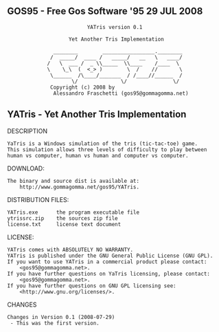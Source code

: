 GOS95 - Free Gos Software '95                                     29 JUL 2008
-----------------------------------------------------------------------------


                              YATris version 0.1

                        Yet Another Tris Implementation

                   ________        _________________.________
                  /  _____/  ____ /   _____/   __   \   ____/
                 /   \  ___ /  _ \\_____  \\____    /____  \
                 \    \_\  (  <_> )        \  /    //       \
                  \______  /\____/_______  / /____//______  /
                         \/              \/               \/
                  Copyright (c) 2008 by
                   Alessandro Fraschetti (gos95@gommagomma.net)


YATris - Yet Another Tris Implementation
----------------------------------------

 DESCRIPTION

    YaTris is a Windows simulation of the tris (tic-tac-toe) game.
	This simulation allows three levels of difficulty to play between
	human vs computer, human vs human and computer vs computer.


 DOWNLOAD:

    The binary and source dist is available at:
	    http://www.gommagomma.net/gos95/YATris.


 DISTRIBUTION FILES:

    YATris.exe      the program executable file
    ytrissrc.zip    the sources zip file
    license.txt     license text document


 LICENSE:

    YATris comes with ABSOLUTELY NO WARRANTY.
    YATris is published under the GNU General Public License (GNU GPL).
    If you want to use YATris in a commercial product please contact:
	    <gos95@gommagomma.net>.
    If you have further questions on YaTris licensing, please contact:
	    <gos95@gommagomma.net>.
    If you have further questions on GNU GPL licensing see:
	    <http://www.gnu.org/licenses/>.


 CHANGES

    Changes in Version 0.1 (2008-07-29)
     - This was the first version.
